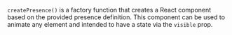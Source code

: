 `createPresence()` is a factory function that creates a React component based on the provided presence definition. This component can be used to animate any element and intended to have a state via the `visible` prop.

